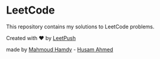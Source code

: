 # LeetCode

This repository contains my solutions to LeetCode problems.

Created with :heart: by [LeetPush](https://github.com/husamahmud/LeetPush)

made by [Mahmoud Hamdy]("") - [Husam Ahmed]("")

